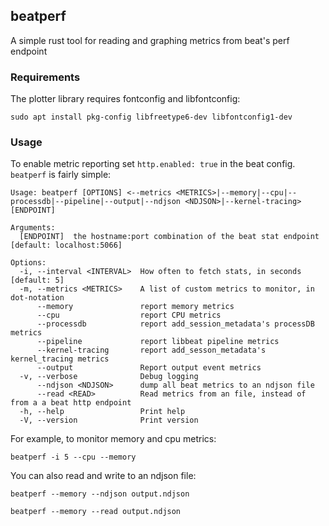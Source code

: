 ## beatperf

A simple rust tool for reading and graphing metrics from beat's perf endpoint

### Requirements

The plotter library requires fontconfig and libfontconfig:

```
sudo apt install pkg-config libfreetype6-dev libfontconfig1-dev
```

### Usage

To enable metric reporting set `http.enabled: true` in the beat config.
`beatperf` is fairly simple:

```
Usage: beatperf [OPTIONS] <--metrics <METRICS>|--memory|--cpu|--processdb|--pipeline|--output|--ndjson <NDJSON>|--kernel-tracing> [ENDPOINT]

Arguments:
  [ENDPOINT]  the hostname:port combination of the beat stat endpoint [default: localhost:5066]

Options:
  -i, --interval <INTERVAL>  How often to fetch stats, in seconds [default: 5]
  -m, --metrics <METRICS>    A list of custom metrics to monitor, in dot-notation
      --memory               report memory metrics
      --cpu                  report CPU metrics
      --processdb            report add_session_metadata's processDB metrics
      --pipeline             report libbeat pipeline metrics
      --kernel-tracing       report add_sesson_metadata's kernel_tracing metrics
      --output               Report output event metrics
  -v, --verbose              Debug logging
      --ndjson <NDJSON>      dump all beat metrics to an ndjson file
      --read <READ>          Read metrics from an file, instead of from a a beat http endpoint
  -h, --help                 Print help
  -V, --version              Print version
```

For example, to monitor memory and cpu metrics:

```
beatperf -i 5 --cpu --memory
```

You can also read and write to an ndjson file:

```
beatperf --memory --ndjson output.ndjson
```

```
beatperf --memory --read output.ndjson
```